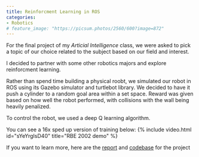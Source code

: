 ```yaml
---
title: Reinforcment Learning in ROS
categories:
- Robotics
# feature_image: "https://picsum.photos/2560/600?image=872"
---
```


For the final project of my *Articial Intelligence* class, we were asked to pick a topic of our choice related to the subject based on our field and interest. 

I decided to partner with some other robotics majors and explore reinforcment learning. 

Rather than spend time building a physical roobt, we simulated our robot in ROS using its Gazebo simulator and turtlebot library. We decided to have it push a cylinder to a random goal area within a set space. Reward was given based on how well the robot performed, with collisions with the wall being heavily penalized. 

To control the robot, we used a deep Q learning algorithm.

You can see a 16x sped up version of training below:
{% include video.html id="sYeYrgIsD40" title="RBE 2002 demo" %}

If you want to learn more, here are the [report](/assets/documents/GP4%20Report.pdf) and [codebase](/assets/code/CS4341%20-%20Team%203%20GP4.zip) for the project